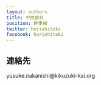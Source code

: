 ```yaml
---
layout: authors
title: 中西雄亮
position: 幹事補
twitter: horiehitoki
facebook: horiehitoki
---
```

## 連絡先
yusuke.nakanishi@kikuzuki<span class="obfuscate">-</span>kai.org
